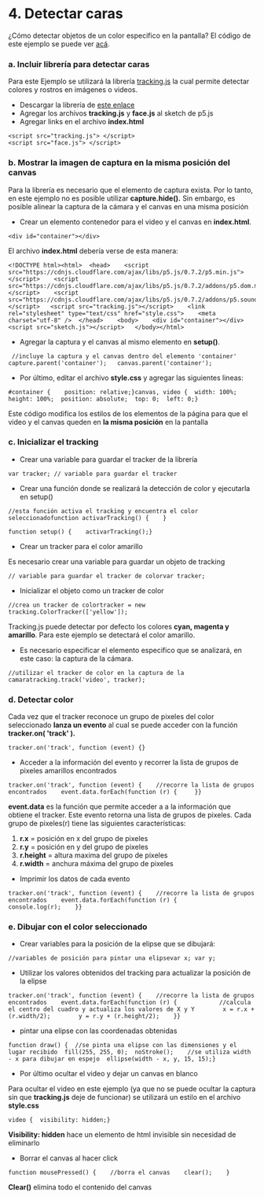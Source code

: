 # 4. Detectar caras

¿Cómo detectar objetos de un color especifico en la pantalla? El código de este ejemplo se puede ver [acá](https://editor.p5js.org/laurajunco/sketches/SJ3L5F_hX).

### a. Incluir librería para detectar caras <a id="a-incluir-libreria-para-detectar-colores"></a>

Para este Ejemplo se utilizará la librería [tracking.js](https://trackingjs.com/) la cual permite detectar colores y rostros en imágenes o videos.

* Descargar la librería de [este enlace](https://github.com/eduardolundgren/tracking.js/archive/master.zip)​
* Agregar los archivos  **tracking.js**  y **face.js** al sketch de p5.js
* Agregar links en el archivo **index.html**

```text
<script src="tracking.js"> </script>
<script src="face.js"> </script>
```

### b. Mostrar la imagen de captura en la misma posición del canvas <a id="b-mostrar-la-imagen-de-captura-en-la-misma-posicion-del-canvas"></a>

Para la librería es necesario que el elemento de captura exista. Por lo tanto, en este ejemplo no es posible utilizar **capture.hide\(\).** Sin embargo, es posible alinear la captura de la cámara y el canvas en una misma posición

* Crear un elemento contenedor para el video y el canvas en **index.html**.

```text
<div id="container"></div>
```

El archivo **index.html** debería verse de esta manera:

```text
<!DOCTYPE html><html>  <head>    <script src="https://cdnjs.cloudflare.com/ajax/libs/p5.js/0.7.2/p5.min.js"></script>    <script src="https://cdnjs.cloudflare.com/ajax/libs/p5.js/0.7.2/addons/p5.dom.min.js"></script>    <script src="https://cdnjs.cloudflare.com/ajax/libs/p5.js/0.7.2/addons/p5.sound.min.js"></script>	<script src="tracking.js"></script>    <link rel="stylesheet" type="text/css" href="style.css">    <meta charset="utf-8" />  </head>    <body>    <div id="container"></div>    <script src="sketch.js"></script>   </body></html>
```

* Agregar la captura y el canvas al mismo elemento en **setup\(\)**.

```text
 //incluye la captura y el canvas dentro del elemento 'container'  capture.parent('container');   canvas.parent('container'); 
```

* Por último, editar el archivo **style.css** y agregar las siguientes lineas:

```text
#container {    position: relative;}​canvas, video {  width: 100%;  height: 100%;  position: absolute;  top: 0;  left: 0;}
```

Este código modifica los estilos de los elementos de la página para que el video y el canvas queden en **la misma posición** en la pantalla

### c. Inicializar el tracking  <a id="c-inicializar-el-tracking"></a>

* Crear una variable para guardar el tracker de la librería

```text
var tracker; // variable para guardar el tracker
```

* Crear una función donde se realizará la detección de color y ejecutarla en setup\(\)

```text
//esta función activa el tracking y encuentra el color seleccionadofunction activarTracking() {    }
```

```text
function setup() {    activarTracking();}
```

* Crear un tracker para el color amarillo

Es necesario crear una variable para guardar un objeto de tracking

```text
// variable para guardar el tracker de colorvar tracker;
```

* Inicializar el objeto como un tracker de color

```text
//crea un tracker de colortracker = new tracking.ColorTracker(['yellow']);
```

Tracking.js puede detectar por defecto los colores **cyan, magenta y amarillo**. Para este ejemplo se detectará el color amarillo.

* Es necesario especificar el elemento especifico que se analizará, en este caso: la captura de la cámara.

```text
//utilizar el tracker de color en la captura de la camaratracking.track('video', tracker);
```

### d. Detectar color <a id="d-detectar-color"></a>

Cada vez que el tracker reconoce un grupo de pixeles del color seleccionado **lanza un evento** al cual se puede acceder con la función **tracker.on\( 'track' \).**

```text
tracker.on('track', function (event) {​}
```

* Acceder a la información del evento y recorrer la lista de grupos de pixeles amarillos encontrados

```text
tracker.on('track', function (event) {    //recorre la lista de grupos encontrados    event.data.forEach(function (r) {     }}
```

**event.data** es la función que permite acceder a a la información que obtiene el tracker. Este evento retorna una lista de grupos de pixeles. Cada grupo de pixeles\(r\) tiene las siguientes características:

1. **r.x** = posición en x del grupo de pixeles
2. **r.y** = posición en y del grupo de pixeles
3. **r.height** = altura maxima del grupo de pixeles
4. **r.width** = anchura máxima del grupo de pixeles

* Imprimir los datos de cada evento

```text
tracker.on('track', function (event) {​    //recorre la lista de grupos encontrados    event.data.forEach(function (r) {         console.log(r);    }}
```

### e. Dibujar con el color seleccionado <a id="e-dibujar-con-el-color-seleccionado"></a>

* Crear variables para la posición de la elipse que se dibujará:

```text
//variables de posición para pintar una elipsevar x; var y;
```

* Utilizar los valores obtenidos del tracking para actualizar la posición de la elipse

```text
tracker.on('track', function (event) {​    //recorre la lista de grupos encontrados    event.data.forEach(function (r) {            //calcula el centro del cuadro y actualiza los valores de X y Y        x = r.x + (r.width/2);        y = r.y + (r.height/2);    }}
```

* pintar una elipse con las coordenadas obtenidas

```text
function draw() {​  //se pinta una elipse con las dimensiones y el lugar recibido  fill(255, 255, 0);  noStroke();    //se utiliza width - x para dibujar en espejo  ellipse(width - x, y, 15, 15);​}
```

* Por último ocultar el video y dejar un canvas en blanco

Para ocultar el video en este ejemplo \(ya que no se puede ocultar la captura sin que **tracking.js** deje de funcionar\) se utilizará un estilo en el archivo **style.css**

```text
video {  visibility: hidden;}
```

**Visibility: hidden** hace un elemento de html invisible sin necesidad de eliminarlo

* Borrar el canvas al hacer click

```text
function mousePressed() {​    //borra el canvas    clear();    }
```

**Clear\(\)** elimina todo el contenido del canvas

